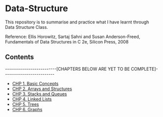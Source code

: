 # Data-Structure
This repository is to summarise and practice what I have learnt through Data Structure Class.

Reference: Ellis Horowitz, Sartaj Sahni and Susan Anderson-Freed, Fundamentals of Data Structures in C 2e, Silicon Press, 2008

## Contents
--------------------------[CHAPTERS BELOW ARE YET TO BE COMPLETE]--------------------------
* [CHP 1. Basic Concepts](https://github.com/mhnam/data-structure/blob/master/chp1/chp1.md)
* [CHP 2. Arrays and Structures](https://github.com/mhnam/data-structure/blob/master/chp2/chp2.md)
* [CHP 3. Stacks and Queues](https://github.com/mhnam/data-structure/blob/master/chp3/chp3.md)
* [CHP 4. Linked Lists](https://github.com/mhnam/data-structure/blob/master/chp4/chp4.md)
* [CHP 5. Trees](https://github.com/mhnam/data-structure/blob/master/chp5/chp5.md)
* [CHP 6. Graphs](https://github.com/mhnam/data-structure/blob/master/chp6/chp6.md)
